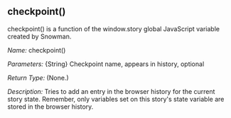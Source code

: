## checkpoint()

checkpoint() is a function of the window.story global JavaScript variable created by Snowman.

*Name:* checkpoint()

*Parameters:* {String} Checkpoint name, appears in history, optional

*Return Type:* (None.)

*Description:* Tries to add an entry in the browser history for the current story state. Remember, only variables set on this story's state variable are stored in the browser history.
